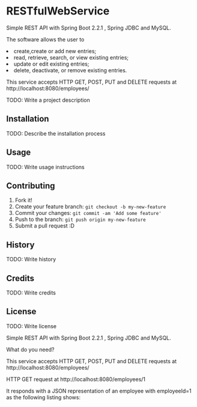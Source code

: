 # RESTfulWebService

Simple REST API with Spring Boot 2.2.1 , Spring JDBC and MySQL.

The software allows the user to 
<li> create,create or add new entries;
<li> read, retrieve, search, or view existing entries;
<li> update or edit existing entries;
<li> delete, deactivate, or remove existing entries.
  
This service accepts HTTP GET, POST, PUT and DELETE requests at http://localhost:8080/employees/   

TODO: Write a project description
## Installation
TODO: Describe the installation process
## Usage


TODO: Write usage instructions
## Contributing
1. Fork it!
2. Create your feature branch: `git checkout -b my-new-feature`
3. Commit your changes: `git commit -am 'Add some feature'`
4. Push to the branch: `git push origin my-new-feature`
5. Submit a pull request :D
## History
TODO: Write history
## Credits
TODO: Write credits
## License
TODO: Write license




Simple REST API with Spring Boot 2.2.1 , Spring JDBC and MySQL.

What do you need?

This service accepts HTTP GET, POST, PUT and DELETE requests at http://localhost:8080/employees/

HTTP GET request at http://localhost:8080/employees/1

It responds with a JSON representation of an employee with employeeId=1 as the following listing shows:



